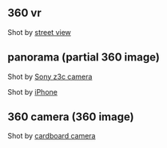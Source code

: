 ## 360 vr
Shot by [street view](http://gasolin.github.io/webvrdemo/pano.html)

## panorama (partial 360 image)
Shot by [Sony z3c camera](http://gasolin.github.io/webvrdemo/)

Shot by [iPhone](http://gasolin.github.io/webvrdemo/teambuilding)

## 360 camera (360 image)
Shot by [cardboard camera](http://gasolin.github.io/webvrdemo/cardboardcam)
